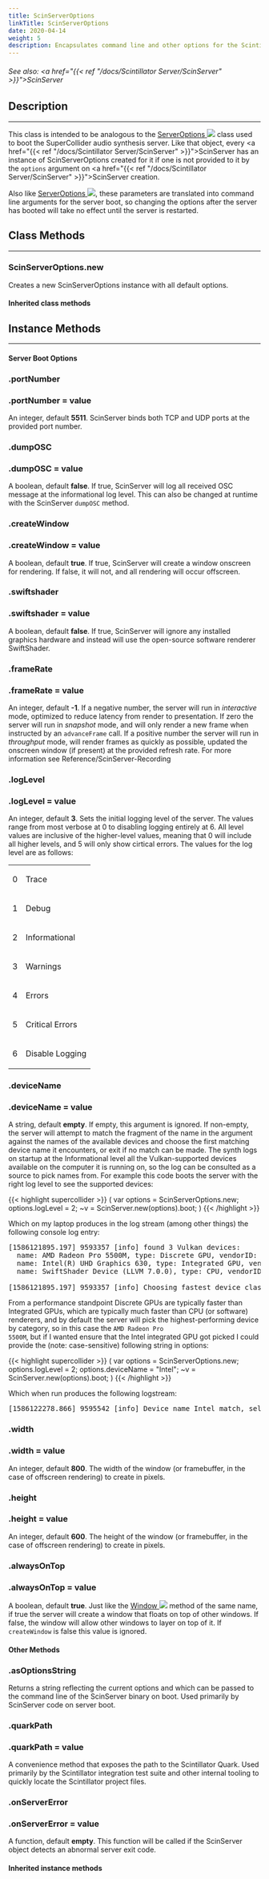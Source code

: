 ```yaml
---
title: ScinServerOptions
linkTitle: ScinServerOptions
date: 2020-04-14
weight: 5
description: Encapsulates command line and other options for the Scintillator synthesis server.
---
```

<!-- generated file, please edit the original .schelp file(in the Scintillator repository) and then run schelpToMarkDown.scdscript to regenerate. -->
###### See also: <a href="{{< ref "/docs/Scintillator Server/ScinServer" >}}">ScinServer</a> 



## Description
---



This class is intended to be analogous to the <a href="https://doc.sccode.org/Classes/ServerOptions.html">ServerOptions <img src="/images/external-link.svg" class="one-liner"></a> class used to boot the SuperCollider audio synthesis server. Like that object, every <a href="{{< ref "/docs/Scintillator Server/ScinServer" >}}">ScinServer</a> has an instance of ScinServerOptions created for it if one is not provided to it by the <code>options</code> argument on <a href="{{< ref "/docs/Scintillator Server/ScinServer" >}}">ScinServer</a> creation.



Also like <a href="https://doc.sccode.org/Classes/ServerOptions.html">ServerOptions <img src="/images/external-link.svg" class="one-liner"></a>, these parameters are translated into command line arguments for the server boot, so changing the options after the server has booted will take no effect until the server is restarted.



## Class Methods
---



### ScinServerOptions.new



Creates a new ScinServerOptions instance with all default options.



#### Inherited class methods



## Instance Methods
---



#### Server Boot Options



### .portNumber



### .portNumber = value


An integer, default <strong>5511</strong>. ScinServer binds both TCP and UDP ports at the provided port number.



### .dumpOSC



### .dumpOSC = value


A boolean, default <strong>false</strong>. If true, ScinServer will log all received OSC message at the informational log level. This can also be changed at runtime with the ScinServer <code>dumpOSC</code> method.



### .createWindow



### .createWindow = value


A boolean, default <strong>true</strong>. If true, ScinServer will create a window onscreen for rendering. If false, it will not, and all rendering will occur offscreen.



### .swiftshader



### .swiftshader = value


A boolean, default <strong>false</strong>. If true, ScinServer will ignore any installed graphics hardware and instead will use the open-source software renderer SwiftShader.



### .frameRate



### .frameRate = value


An integer, default <strong>-1</strong>. If a negative number, the server will run in <em>interactive</em> mode, optimized to reduce latency from render to presentation. If zero the server will run in <em>snapshot</em> mode, and will only render a new frame when instructed by an <code>advanceFrame</code> call. If a positive number the server will run in <em>throughput</em> mode, will render frames as quickly as possible, updated the onscreen window (if present) at the provided refresh rate. For more information see Reference/ScinServer-Recording



### .logLevel



### .logLevel = value


An integer, default <strong>3</strong>. Sets the initial logging level of the server. The values range from most verbose at 0 to disabling logging entirely at 6. All level values are inclusive of the higher-level values, meaning that 0 will include all higher levels, and 5 will only show cirtical errors. The values for the log level are as follows:


<table>
<tr><td>

0

</td><td>

Trace

</td></tr>
<tr><td>

1

</td><td>

Debug

</td></tr>
<tr><td>

2

</td><td>

Informational

</td></tr>
<tr><td>

3

</td><td>

Warnings

</td></tr>
<tr><td>

4

</td><td>

Errors

</td></tr>
<tr><td>

5

</td><td>

Critical Errors

</td></tr>
<tr><td>

6

</td><td>

Disable Logging

</td></tr>

</table>


### .deviceName



### .deviceName = value


A string, default <strong>empty</strong>. If empty, this argument is ignored. If non-empty, the server will attempt to match the fragment of the name in the argument against the names of the available devices and choose the first matching device name it encounters, or exit if no match can be made. The synth logs on startup at the Informational level all the Vulkan-supported devices available on the computer it is running on, so the log can be consulted as a source to pick names from. For example this code boots the server with the right log level to see the supported devices:



{{< highlight supercollider >}}
(
var options = ScinServerOptions.new;
options.logLevel = 2;
~v = ScinServer.new(options).boot;
)
{{< /highlight >}}



Which on my laptop produces in the log stream (among other things) the following console log entry:

<pre>[1586121895.197] 9593357 [info] found 3 Vulkan devices:
  name: AMD Radeon Pro 5500M, type: Discrete GPU, vendorID: 1002, deviceID: 7340
  name: Intel(R) UHD Graphics 630, type: Integrated GPU, vendorID: 8086, deviceID: 3e9b
  name: SwiftShader Device (LLVM 7.0.0), type: CPU, vendorID: 1ae0, deviceID: c0de

[1586121895.197] 9593357 [info] Choosing fastest device class Discrete GPU, device AMD Radeon Pro 5500M</pre>

From a performance standpoint Discrete GPUs are typically faster than Integrated GPUs, which are typically much faster than CPU (or software) renderers, and by default the server will pick the highest-performing device by category, so in this case the <code>AMD Radeon Pro 5500M</code>, but if I wanted ensure that the Intel integrated GPU got picked I could provide the (note: case-sensitive) following string in options:



{{< highlight supercollider >}}
(
var options = ScinServerOptions.new;
options.logLevel = 2;
options.deviceName = "Intel";
~v = ScinServer.new(options).boot;
)
{{< /highlight >}}



Which when run produces the following logstream:

<pre>[1586122278.866] 9595542 [info] Device name Intel match, selecting Intel(R) UHD Graphics 630</pre>

### .width



### .width = value


An integer, default <strong>800</strong>. The width of the window (or framebuffer, in the case of offscreen rendering) to create in pixels.



### .height



### .height = value


An integer, default <strong>600</strong>. The height of the window (or framebuffer, in the case of offscreen rendering) to create in pixels.



### .alwaysOnTop



### .alwaysOnTop = value


A boolean, default <strong>true</strong>. Just like the <a href="https://doc.sccode.org/Classes/Window.html">Window <img src="/images/external-link.svg" class="one-liner"></a> method of the same name, if true the server will create a window that floats on top of other windows. If false, the window will allow other windows to layer on top of it. If <code>createWindow</code> is false this value is ignored.



#### Other Methods



### .asOptionsString



Returns a string reflecting the current options and which can be passed to the command line of the ScinServer binary on boot. Used primarily by ScinServer code on server boot.



### .quarkPath



### .quarkPath = value


A convenience method that exposes the path to the Scintillator Quark. Used primarily by the Scintillator integration test suite and other internal tooling to quickly locate the Scintillator project files.



### .onServerError



### .onServerError = value


A function, default <strong>empty</strong>. This function will be called if the ScinServer object detects an abnormal server exit code.



#### Inherited instance methods

